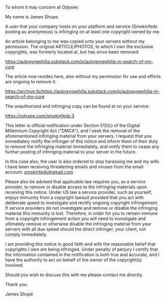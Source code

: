 To whom it may concern at Odysee:

My name is James Shupe.

A user that your company hosts on your platform and service (Smokinfeds posting as anonymous) is infringing on at least one copyright owned by me.

An article belonging to me was copied onto your servers without my permission. The original ARTICLE/PHOTOS, to which I own the exclusive copyrights, was formerly located at, but has since been removed:

https://autogynephilia.substack.com/p/autogynephilia-in-search-of-my-cure

The article now resides here, also without my permission for use and efforts are ongoing to remove it:

https://archive.fo/https://autogynephilia.substack.com/p/autogynephilia-in-search-of-my-cure

The unauthorized and infringing copy can be found at on your service:

https://odysee.com/smokinfeds:3

This letter is official notification under Section 512(c) of the Digital Millennium Copyright Act ("DMCA"), and I seek the removal of the aforementioned infringing material from your servers. I request that you immediately notify the infringer of this notice and inform them of their duty to remove the infringing material immediately, and notify them to cease any further posting of infringing material to your server in the future.

In this case also, the user is also ordered to stop harassing me and my wife. I have been receiving threatening emails and viruses from the email account: smokinfeds@gmail.com

Please also be advised that applicable law requires you, as a service provider, to remove or disable access to the infringing materials upon receiving this notice. Under US law a service provider, such as yourself, enjoys immunity from a copyright lawsuit provided that you act with deliberate speed to investigate and rectify ongoing copyright infringement. If service providers do not investigate and remove or disable the infringing material this immunity is lost. Therefore, in order for you to remain immune from a copyright infringement action you will need to investigate and ultimately remove or otherwise disable the infringing material from your servers with all due speed should the direct infringer, your client, not comply immediately.

I am providing this notice in good faith and with the reasonable belief that copyrights I own are being infringed. Under penalty of perjury I certify that the information contained in the notification is both true and accurate, and I have the authority to act on behalf of the owner of the copyright(s) involved.

Should you wish to discuss this with me please contact me directly.

Thank you.

James Shupe

<personal information redacted>
